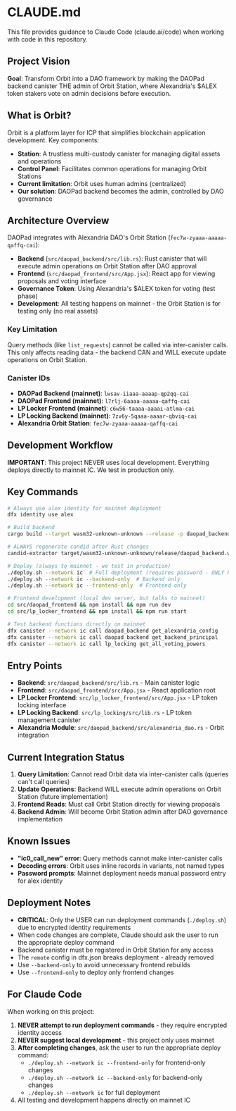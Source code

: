 # CLAUDE.md

This file provides guidance to Claude Code (claude.ai/code) when working with code in this repository.

## Project Vision

**Goal**: Transform Orbit into a DAO framework by making the DAOPad backend canister THE admin of Orbit Station, where Alexandria's $ALEX token stakers vote on admin decisions before execution.

## What is Orbit?

Orbit is a platform layer for ICP that simplifies blockchain application development. Key components:
- **Station**: A trustless multi-custody canister for managing digital assets and operations
- **Control Panel**: Facilitates common operations for managing Orbit Stations
- **Current limitation**: Orbit uses human admins (centralized)
- **Our solution**: DAOPad backend becomes the admin, controlled by DAO governance

## Architecture Overview

DAOPad integrates with Alexandria DAO's Orbit Station (`fec7w-zyaaa-aaaaa-qaffq-cai`):
- **Backend** (`src/daopad_backend/src/lib.rs`): Rust canister that will execute admin operations on Orbit Station after DAO approval
- **Frontend** (`src/daopad_frontend/src/App.jsx`): React app for viewing proposals and voting interface
- **Governance Token**: Using Alexandria's $ALEX token for voting (test phase)
- **Development**: All testing happens on mainnet - the Orbit Station is for testing only (no real assets)

### Key Limitation
Query methods (like `list_requests`) cannot be called via inter-canister calls. This only affects reading data - the backend CAN and WILL execute update operations on Orbit Station.

### Canister IDs
- **DAOPad Backend (mainnet)**: `lwsav-iiaaa-aaaap-qp2qq-cai`
- **DAOPad Frontend (mainnet)**: `l7rlj-6aaaa-aaaaa-qaffq-cai`
- **LP Locker Frontend (mainnet)**: `c6w56-taaaa-aaaai-atlma-cai`
- **LP Locking Backend (mainnet)**: `7zv6y-5qaaa-aaaar-qbviq-cai`
- **Alexandria Orbit Station**: `fec7w-zyaaa-aaaaa-qaffq-cai`

## Development Workflow

**IMPORTANT**: This project NEVER uses local development. Everything deploys directly to mainnet IC. We test in production only.

## Key Commands

```bash
# Always use alex identity for mainnet deployment
dfx identity use alex

# Build backend
cargo build --target wasm32-unknown-unknown --release -p daopad_backend --locked

# ALWAYS regenerate candid after Rust changes
candid-extractor target/wasm32-unknown-unknown/release/daopad_backend.wasm > src/daopad_backend/daopad_backend.did

# Deploy (always to mainnet - we test in production)
./deploy.sh --network ic  # Full deployment (requires password - ONLY RUN BY USER)
./deploy.sh --network ic --backend-only  # Backend only
./deploy.sh --network ic --frontend-only  # Frontend only

# Frontend development (local dev server, but talks to mainnet)
cd src/daopad_frontend && npm install && npm run dev
cd src/lp_locker_frontend && npm install && npm run start

# Test backend functions directly on mainnet
dfx canister --network ic call daopad_backend get_alexandria_config
dfx canister --network ic call daopad_backend get_backend_principal
dfx canister --network ic call lp_locking get_all_voting_powers
```

## Entry Points

- **Backend**: `src/daopad_backend/src/lib.rs` - Main canister logic  
- **Frontend**: `src/daopad_frontend/src/App.jsx` - React application root
- **LP Locker Frontend**: `src/lp_locker_frontend/src/App.jsx` - LP token locking interface
- **LP Locking Backend**: `src/lp_locking/src/lib.rs` - LP token management canister
- **Alexandria Module**: `src/daopad_backend/src/alexandria_dao.rs` - Orbit integration

## Current Integration Status

1. **Query Limitation**: Cannot read Orbit data via inter-canister calls (queries can't call queries)
2. **Update Operations**: Backend WILL execute admin operations on Orbit Station (future implementation)
3. **Frontend Reads**: Must call Orbit Station directly for viewing proposals
4. **Backend Admin**: Will become Orbit Station admin after DAO governance implementation

## Known Issues

- **"ic0_call_new" error**: Query methods cannot make inter-canister calls
- **Decoding errors**: Orbit uses inline records in variants, not named types
- **Password prompts**: Mainnet deployment needs manual password entry for alex identity

## Deployment Notes

- **CRITICAL**: Only the USER can run deployment commands (`./deploy.sh`) due to encrypted identity requirements
- When code changes are complete, Claude should ask the user to run the appropriate deploy command  
- Backend canister must be registered in Orbit Station for any access
- The `remote` config in dfx.json breaks deployment - already removed
- Use `--backend-only` to avoid unnecessary frontend rebuilds
- Use `--frontend-only` to deploy only frontend changes

## For Claude Code

When working on this project:
1. **NEVER attempt to run deployment commands** - they require encrypted identity access
2. **NEVER suggest local development** - this project only uses mainnet
3. **After completing changes**, ask the user to run the appropriate deploy command:
   - `./deploy.sh --network ic --frontend-only` for frontend-only changes
   - `./deploy.sh --network ic --backend-only` for backend-only changes  
   - `./deploy.sh --network ic` for full deployment
4. All testing and development happens directly on mainnet IC